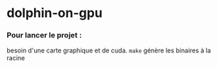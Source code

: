 # dolphin-on-gpu

### Pour lancer le projet :
besoin d'une carte graphique et de cuda.
`make` génère les binaires à la racine

